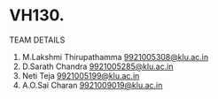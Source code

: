 # VH130.
TEAM DETAILS
1. M.Lakshmi Thirupathamma  9921005308@klu.ac.in
2. D.Sarath Chandra         9921005285@klu.ac.in
3. Neti Teja                9921005199@klu.ac.in
4. A.O.Sai Charan           9921009019@klu.ac.in
